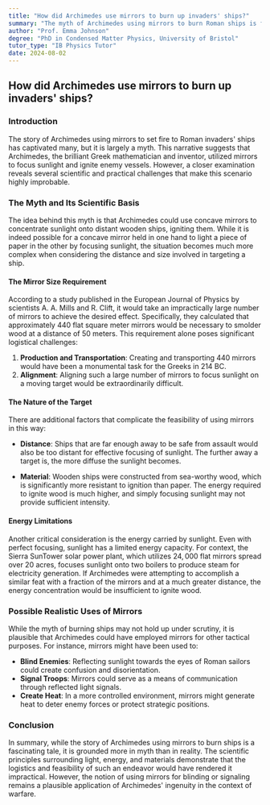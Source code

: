 ```yaml
---
title: "How did Archimedes use mirrors to burn up invaders' ships?"
summary: "The myth of Archimedes using mirrors to burn Roman ships is false. While possible, it would require a huge number of perfectly aligned mirrors and the ships were made of fire-resistant wood.  The mirrors may have been used to blind or disorient enemies instead."
author: "Prof. Emma Johnson"
degree: "PhD in Condensed Matter Physics, University of Bristol"
tutor_type: "IB Physics Tutor"
date: 2024-08-02
---
```


## How did Archimedes use mirrors to burn up invaders' ships?

### Introduction

The story of Archimedes using mirrors to set fire to Roman invaders' ships has captivated many, but it is largely a myth. This narrative suggests that Archimedes, the brilliant Greek mathematician and inventor, utilized mirrors to focus sunlight and ignite enemy vessels. However, a closer examination reveals several scientific and practical challenges that make this scenario highly improbable.

### The Myth and Its Scientific Basis

The idea behind this myth is that Archimedes could use concave mirrors to concentrate sunlight onto distant wooden ships, igniting them. While it is indeed possible for a concave mirror held in one hand to light a piece of paper in the other by focusing sunlight, the situation becomes much more complex when considering the distance and size involved in targeting a ship.

#### The Mirror Size Requirement

According to a study published in the European Journal of Physics by scientists A. A. Mills and R. Clift, it would take an impractically large number of mirrors to achieve the desired effect. Specifically, they calculated that approximately $440$ flat square meter mirrors would be necessary to smolder wood at a distance of $50$ meters. This requirement alone poses significant logistical challenges:

1. **Production and Transportation**: Creating and transporting $440$ mirrors would have been a monumental task for the Greeks in $214$ BC.
2. **Alignment**: Aligning such a large number of mirrors to focus sunlight on a moving target would be extraordinarily difficult.

#### The Nature of the Target

There are additional factors that complicate the feasibility of using mirrors in this way:

- **Distance**: Ships that are far enough away to be safe from assault would also be too distant for effective focusing of sunlight. The further away a target is, the more diffuse the sunlight becomes.
  
- **Material**: Wooden ships were constructed from sea-worthy wood, which is significantly more resistant to ignition than paper. The energy required to ignite wood is much higher, and simply focusing sunlight may not provide sufficient intensity.

#### Energy Limitations

Another critical consideration is the energy carried by sunlight. Even with perfect focusing, sunlight has a limited energy capacity. For context, the Sierra SunTower solar power plant, which utilizes $24,000$ flat mirrors spread over $20$ acres, focuses sunlight onto two boilers to produce steam for electricity generation. If Archimedes were attempting to accomplish a similar feat with a fraction of the mirrors and at a much greater distance, the energy concentration would be insufficient to ignite wood.

### Possible Realistic Uses of Mirrors

While the myth of burning ships may not hold up under scrutiny, it is plausible that Archimedes could have employed mirrors for other tactical purposes. For instance, mirrors might have been used to:

- **Blind Enemies**: Reflecting sunlight towards the eyes of Roman sailors could create confusion and disorientation.
- **Signal Troops**: Mirrors could serve as a means of communication through reflected light signals.
- **Create Heat**: In a more controlled environment, mirrors might generate heat to deter enemy forces or protect strategic positions.

### Conclusion

In summary, while the story of Archimedes using mirrors to burn ships is a fascinating tale, it is grounded more in myth than in reality. The scientific principles surrounding light, energy, and materials demonstrate that the logistics and feasibility of such an endeavor would have rendered it impractical. However, the notion of using mirrors for blinding or signaling remains a plausible application of Archimedes' ingenuity in the context of warfare.
    